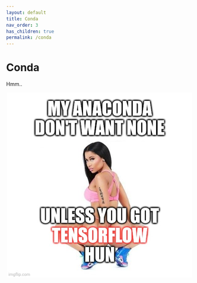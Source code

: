```yaml
---
layout: default
title: Conda
nav_order: 3
has_children: true
permalink: /conda
---
```


# Conda
Hmm..

<p align="center">
    <img src="https://raw.githubusercontent.com/chrischow/cheatsheets/main/images/conda.jpg">
</p>